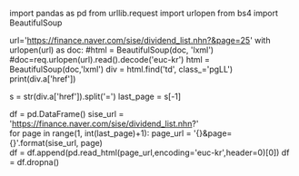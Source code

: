 import pandas as pd
from urllib.request import urlopen
from bs4 import BeautifulSoup

url='https://finance.naver.com/sise/dividend_list.nhn?&page=25'
with urlopen(url) as doc:
    #html = BeautifulSoup(doc, 'lxml')
    #doc=req.urlopen(url).read().decode('euc-kr')
    html = BeautifulSoup(doc,'lxml') 
    div = html.find('td', class_='pgLL')
    print(div.a['href'])
    
s = str(div.a['href']).split('=')
last_page = s[-1]


df = pd.DataFrame()
sise_url = 'https://finance.naver.com/sise/dividend_list.nhn?'  
for page in range(1, int(last_page)+1): 
    page_url = '{}&page={}'.format(sise_url, page)  
    df = df.append(pd.read_html(page_url,encoding='euc-kr',header=0)[0])
    df = df.dropna()
